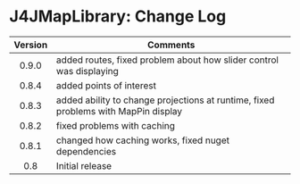 # J4JMapLibrary: Change Log

|Version|Comments|
|:-----:|--------|
|0.9.0|added routes, fixed problem about how slider control was displaying|
|0.8.4|added points of interest|
|0.8.3|added ability to change projections at runtime, fixed problems with MapPin display|
|0.8.2|fixed problems with caching|
|0.8.1|changed how caching works, fixed nuget dependencies|
|0.8|Initial release|
